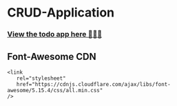 # CRUD-Application

### [View the todo app here 🚀🚀🚀](https://crud-application-delta.vercel.app/)

## Font-Awesome CDN

```
<link
   rel="stylesheet"
   href="https://cdnjs.cloudflare.com/ajax/libs/font-awesome/5.15.4/css/all.min.css"
/>
```
